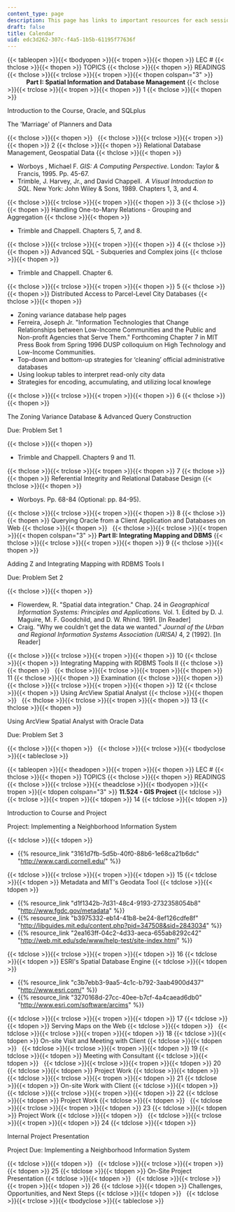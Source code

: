 ```yaml
---
content_type: page
description: This page has links to important resources for each session of the course.
draft: false
title: Calendar
uid: edc3d262-307c-f4a5-1b5b-61195f77636f
---
```

{{< tableopen >}}{{< tbodyopen >}}{{< tropen >}}{{< thopen >}}
LEC #
{{< thclose >}}{{< thopen >}}
TOPICS
{{< thclose >}}{{< thopen >}}
READINGS
{{< thclose >}}{{< trclose >}}{{< tropen >}}{{< thopen colspan="3" >}}
           **Part I: Spatial Information and Database Management**
{{< thclose >}}{{< trclose >}}{{< tropen >}}{{< thopen >}}
1
{{< thclose >}}{{< thopen >}}

Introduction to the Course, Oracle, and SQLplus

The 'Marriage' of Planners and Data

{{< thclose >}}{{< thopen >}}
 
{{< thclose >}}{{< trclose >}}{{< tropen >}}{{< thopen >}}
2
{{< thclose >}}{{< thopen >}}
Relational Database Management, Geospatial Data
{{< thclose >}}{{< thopen >}}

- Worboys , Michael F. *GIS: A Computing Perspective*. London: Taylor & Francis, 1995. Pp. 45-67.
- Trimble, J. Harvey, Jr., and David Chappell.  *A Visual Introduction to SQL.* New York: John Wiley & Sons, 1989. Chapters 1, 3, and 4.

{{< thclose >}}{{< trclose >}}{{< tropen >}}{{< thopen >}}
3
{{< thclose >}}{{< thopen >}}
Handling One-to-Many Relations - Grouping and Aggregation
{{< thclose >}}{{< thopen >}}

- Trimble and Chappell. Chapters 5, 7, and 8.

{{< thclose >}}{{< trclose >}}{{< tropen >}}{{< thopen >}}
4
{{< thclose >}}{{< thopen >}}
Advanced SQL - Subqueries and Complex joins
{{< thclose >}}{{< thopen >}}

- Trimble and Chappell. Chapter 6.

{{< thclose >}}{{< trclose >}}{{< tropen >}}{{< thopen >}}
5
{{< thclose >}}{{< thopen >}}
Distributed Access to Parcel-Level City Databases
{{< thclose >}}{{< thopen >}}

- Zoning variance database help pages
- Ferreira, Joseph Jr. "Information Technologies that Change Relationships between Low-Income Communities and the Public and Non-profit Agencies that Serve Them." Forthcoming Chapter 7 in MIT Press Book from Spring 1996 DUSP colloquium on High Technology and Low-Income Communities.
- Top-down and bottom-up strategies for ‘cleaning’ official administrative databases
- Using lookup tables to interpret read-only city data
- Strategies for encoding, accumulating, and utilizing local knowlege

{{< thclose >}}{{< trclose >}}{{< tropen >}}{{< thopen >}}
6
{{< thclose >}}{{< thopen >}}

The Zoning Variance Database & Advanced Query Construction

Due: Problem Set 1

{{< thclose >}}{{< thopen >}}

- Trimble and Chappell. Chapters 9 and 11.

{{< thclose >}}{{< trclose >}}{{< tropen >}}{{< thopen >}}
7
{{< thclose >}}{{< thopen >}}
Referential Integrity and Relational Database Design
{{< thclose >}}{{< thopen >}}

- Worboys. Pp. 68-84 (Optional: pp. 84-95).

{{< thclose >}}{{< trclose >}}{{< tropen >}}{{< thopen >}}
8
{{< thclose >}}{{< thopen >}}
Querying Oracle from a Client Application and Databases on Web
{{< thclose >}}{{< thopen >}}
 
{{< thclose >}}{{< trclose >}}{{< tropen >}}{{< thopen colspan="3" >}}
**Part II: Integrating Mapping and DBMS**
{{< thclose >}}{{< trclose >}}{{< tropen >}}{{< thopen >}}
9
{{< thclose >}}{{< thopen >}}

Adding Z and Integrating Mapping with RDBMS Tools I

Due: Problem Set 2

{{< thclose >}}{{< thopen >}}

- Flowerdew, R. "Spatial data integration." Chap. 24 in *Geographical Information Systems: Principles and Applications.* Vol. 1. Edited by D. J. Maguire, M. F. Goodchild, and D. W. Rhind. 1991. \[In Reader\]
- Craig. "Why we couldn't get the data we wanted." *Journal of the Urban and Regional Information Systems Association (URISA)* 4, 2 (1992). \[In Reader\]

{{< thclose >}}{{< trclose >}}{{< tropen >}}{{< thopen >}}
10
{{< thclose >}}{{< thopen >}}
Integrating Mapping with RDBMS Tools II
{{< thclose >}}{{< thopen >}}
 
{{< thclose >}}{{< trclose >}}{{< tropen >}}{{< thopen >}}
11
{{< thclose >}}{{< thopen >}}
Examination
{{< thclose >}}{{< thopen >}}
 
{{< thclose >}}{{< trclose >}}{{< tropen >}}{{< thopen >}}
12
{{< thclose >}}{{< thopen >}}
Using ArcView Spatial Analyst
{{< thclose >}}{{< thopen >}}
 
{{< thclose >}}{{< trclose >}}{{< tropen >}}{{< thopen >}}
13
{{< thclose >}}{{< thopen >}}

Using ArcView Spatial Analyst with Oracle Data

Due: Problem Set 3

{{< thclose >}}{{< thopen >}}
 
{{< thclose >}}{{< trclose >}}{{< tbodyclose >}}{{< tableclose >}}

{{< tableopen >}}{{< theadopen >}}{{< tropen >}}{{< thopen >}}
LEC #
{{< thclose >}}{{< thopen >}}
TOPICS
{{< thclose >}}{{< thopen >}}
READINGS
{{< thclose >}}{{< trclose >}}{{< theadclose >}}{{< tbodyopen >}}{{< tropen >}}{{< tdopen colspan="3" >}}
**11.524 - GIS Project**
{{< tdclose >}}{{< trclose >}}{{< tropen >}}{{< tdopen >}}
14
{{< tdclose >}}{{< tdopen >}}

Introduction to Course and Project

Project: Implementing a Neighborhood Information System

{{< tdclose >}}{{< tdopen >}}

- {{% resource_link "3161d7fb-5d5b-40f0-88b6-1e68ca21b6dc" "http://www.cardi.cornell.edu/" %}} 

{{< tdclose >}}{{< trclose >}}{{< tropen >}}{{< tdopen >}}
15
{{< tdclose >}}{{< tdopen >}}
Metadata and MIT's Geodata Tool
{{< tdclose >}}{{< tdopen >}}

- {{% resource_link "d1f1342b-7d31-48c4-9193-2732358054b8" "http://www.fgdc.gov/metadata" %}} 
- {{% resource_link "b3975332-eb14-41b8-be24-8ef126cdfe8f" "http://libguides.mit.edu/content.php?pid=347508&sid=2843034" %}}
- {{% resource_link "2ea163ff-04c2-4d33-aeca-655ab8292c42" "http://web.mit.edu/sde/www/help-test/site-index.html" %}}

{{< tdclose >}}{{< trclose >}}{{< tropen >}}{{< tdopen >}}
16
{{< tdclose >}}{{< tdopen >}}
ESRI's Spatial Database Engine
{{< tdclose >}}{{< tdopen >}}

- {{% resource_link "c3b7ebb3-9aa5-4c1c-b792-3aab4900d437" "http://www.esri.com/" %}} 
- {{% resource_link "3270168d-27cc-40ee-b7cf-4a4caead6db0" "http://www.esri.com/software/arcims" %}} 

{{< tdclose >}}{{< trclose >}}{{< tropen >}}{{< tdopen >}}
17
{{< tdclose >}}{{< tdopen >}}
Serving Maps on the Web
{{< tdclose >}}{{< tdopen >}}
 
{{< tdclose >}}{{< trclose >}}{{< tropen >}}{{< tdopen >}}
18
{{< tdclose >}}{{< tdopen >}}
On-site Visit and Meeting with Client
{{< tdclose >}}{{< tdopen >}}
 
{{< tdclose >}}{{< trclose >}}{{< tropen >}}{{< tdopen >}}
19
{{< tdclose >}}{{< tdopen >}}
Meeting with Consultant
{{< tdclose >}}{{< tdopen >}}
 
{{< tdclose >}}{{< trclose >}}{{< tropen >}}{{< tdopen >}}
20
{{< tdclose >}}{{< tdopen >}}
Project Work
{{< tdclose >}}{{< tdopen >}}
 
{{< tdclose >}}{{< trclose >}}{{< tropen >}}{{< tdopen >}}
21
{{< tdclose >}}{{< tdopen >}}
On-site Work with Client
{{< tdclose >}}{{< tdopen >}}
 
{{< tdclose >}}{{< trclose >}}{{< tropen >}}{{< tdopen >}}
22
{{< tdclose >}}{{< tdopen >}}
Project Work
{{< tdclose >}}{{< tdopen >}}
 
{{< tdclose >}}{{< trclose >}}{{< tropen >}}{{< tdopen >}}
23
{{< tdclose >}}{{< tdopen >}}
Project Work
{{< tdclose >}}{{< tdopen >}}
 
{{< tdclose >}}{{< trclose >}}{{< tropen >}}{{< tdopen >}}
24
{{< tdclose >}}{{< tdopen >}}

Internal Project Presentation

Project Due: Implementing a Neighborhood Information System

{{< tdclose >}}{{< tdopen >}}
 
{{< tdclose >}}{{< trclose >}}{{< tropen >}}{{< tdopen >}}
25
{{< tdclose >}}{{< tdopen >}}
On-Site Project Presentation
{{< tdclose >}}{{< tdopen >}}
 
{{< tdclose >}}{{< trclose >}}{{< tropen >}}{{< tdopen >}}
26
{{< tdclose >}}{{< tdopen >}}
Challenges, Opportunities, and Next Steps
{{< tdclose >}}{{< tdopen >}}
 
{{< tdclose >}}{{< trclose >}}{{< tbodyclose >}}{{< tableclose >}}
